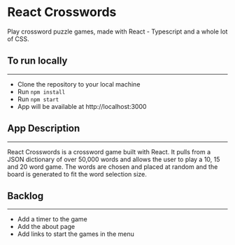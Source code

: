 # React Crosswords

Play crossword puzzle games, made with React - Typescript and a whole lot of CSS.

## To run locally
---

- Clone the repository to your local machine
- Run `npm install`
- Run `npm start`
- App will be available at http://localhost:3000

## App Description
---

React Crosswords is a crossword game built with React. It pulls from a JSON dictionary of over 50,000 words and allows the user to play a 10, 15 and 20 word game. The words are chosen and placed at random and the board is generated to fit the word selection size.

## Backlog
---

- Add a timer to the game
- Add the about page 
- Add links to start the games in the menu 
